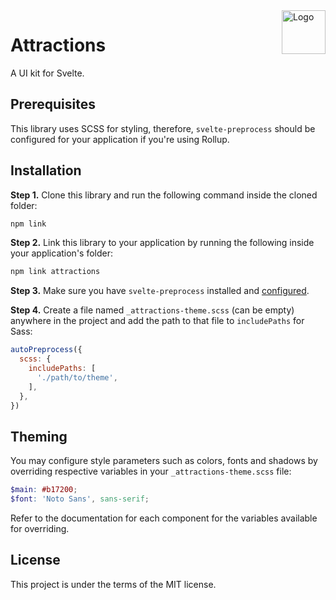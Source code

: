<img src="https://raw.githubusercontent.com/illright/attractions/master/attractions-logo.svg" alt="Logo" style="float: right; width: 5em" />

# Attractions

A UI kit for Svelte.


## Prerequisites

This library uses SCSS for styling, therefore, `svelte-preprocess` should be configured for your application if you're using Rollup.

## Installation

**Step 1.** Clone this library and run the following command inside the cloned folder:

```bash
npm link
```

**Step 2.** Link this library to your application by running the following inside your application's folder:

```bash
npm link attractions
```

**Step 3.** Make sure you have `svelte-preprocess` installed and [configured](https://github.com/kaisermann/svelte-preprocess#usage).

**Step 4.** Create a file named `_attractions-theme.scss` (can be empty) anywhere in the project and add the path to that file to `includePaths` for Sass:

```js
autoPreprocess({
  scss: {
    includePaths: [
      './path/to/theme',
    ],
  },
})
```

## Theming

You may configure style parameters such as colors, fonts and shadows by overriding respective variables in your `_attractions-theme.scss` file:

```scss
$main: #b17200;
$font: 'Noto Sans', sans-serif;
```

Refer to the documentation for each component for the variables available for overriding.

## License

This project is under the terms of the MIT license.
